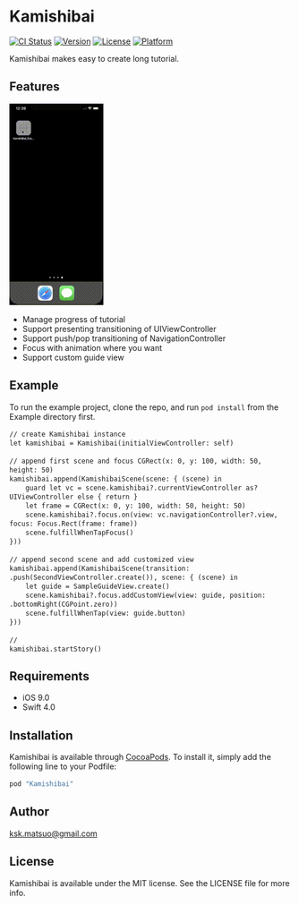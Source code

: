 # Kamishibai

[![CI Status](http://img.shields.io/travis/ksk.matsuo@gmail.com/Kamishibai.svg?style=flat)](https://travis-ci.org/ksk.matsuo@gmail.com/Kamishibai)
[![Version](https://img.shields.io/cocoapods/v/Kamishibai.svg?style=flat)](http://cocoapods.org/pods/Kamishibai)
[![License](https://img.shields.io/cocoapods/l/Kamishibai.svg?style=flat)](http://cocoapods.org/pods/Kamishibai)
[![Platform](https://img.shields.io/cocoapods/p/Kamishibai.svg?style=flat)](http://cocoapods.org/pods/Kamishibai)

Kamishibai makes easy to create long tutorial.

## Features

![sample](Screenshots/Kamishibai1.gif)

- Manage progress of tutorial
- Support presenting transitioning of UIViewController
- Support push/pop transitioning of NavigationController
- Focus with animation where you want
- Support custom guide view

## Example

To run the example project, clone the repo, and run `pod install` from the Example directory first.

```
// create Kamishibai instance
let kamishibai = Kamishibai(initialViewController: self)

// append first scene and focus CGRect(x: 0, y: 100, width: 50, height: 50)
kamishibai.append(KamishibaiScene(scene: { (scene) in
    guard let vc = scene.kamishibai?.currentViewController as? UIViewController else { return }
    let frame = CGRect(x: 0, y: 100, width: 50, height: 50)
    scene.kamishibai?.focus.on(view: vc.navigationController?.view, focus: Focus.Rect(frame: frame))
    scene.fulfillWhenTapFocus()
}))

// append second scene and add customized view
kamishibai.append(KamishibaiScene(transition: .push(SecondViewController.create()), scene: { (scene) in
    let guide = SampleGuideView.create()
    scene.kamishibai?.focus.addCustomView(view: guide, position: .bottomRight(CGPoint.zero))
    scene.fulfillWhenTap(view: guide.button)
}))

// 
kamishibai.startStory()
```

## Requirements
- iOS 9.0
- Swift 4.0

## Installation

Kamishibai is available through [CocoaPods](http://cocoapods.org). To install
it, simply add the following line to your Podfile:

```ruby
pod "Kamishibai"
```

## Author

ksk.matsuo@gmail.com

## License

Kamishibai is available under the MIT license. See the LICENSE file for more info.
